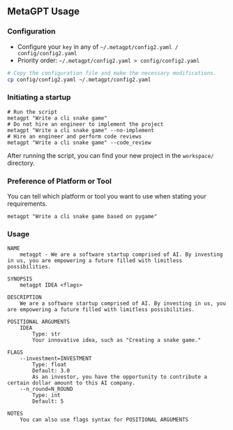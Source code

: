 ## MetaGPT Usage

### Configuration

- Configure your `key` in any of `~/.metagpt/config2.yaml / config/config2.yaml`
- Priority order: `~/.metagpt/config2.yaml > config/config2.yaml`

```bash
# Copy the configuration file and make the necessary modifications.
cp config/config2.yaml ~/.metagpt/config2.yaml
```

### Initiating a startup

```shell
# Run the script
metagpt "Write a cli snake game"
# Do not hire an engineer to implement the project
metagpt "Write a cli snake game" --no-implement
# Hire an engineer and perform code reviews
metagpt "Write a cli snake game" --code_review
```

After running the script, you can find your new project in the `workspace/` directory.

### Preference of Platform or Tool

You can tell which platform or tool you want to use when stating your requirements.

```shell
metagpt "Write a cli snake game based on pygame"
```

### Usage

```
NAME
    metagpt - We are a software startup comprised of AI. By investing in us, you are empowering a future filled with limitless possibilities.

SYNOPSIS
    metagpt IDEA <flags>

DESCRIPTION
    We are a software startup comprised of AI. By investing in us, you are empowering a future filled with limitless possibilities.

POSITIONAL ARGUMENTS
    IDEA
        Type: str
        Your innovative idea, such as "Creating a snake game."

FLAGS
    --investment=INVESTMENT
        Type: float
        Default: 3.0
        As an investor, you have the opportunity to contribute a certain dollar amount to this AI company.
    --n_round=N_ROUND
        Type: int
        Default: 5

NOTES
    You can also use flags syntax for POSITIONAL ARGUMENTS
```